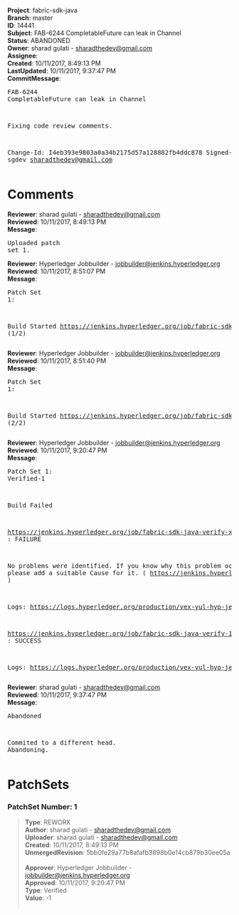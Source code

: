 <strong>Project</strong>: fabric-sdk-java<br><strong>Branch</strong>: master<br><strong>ID</strong>: 14441<br><strong>Subject</strong>: FAB-6244 CompletableFuture can leak in Channel<br><strong>Status</strong>: ABANDONED<br><strong>Owner</strong>: sharad gulati - sharadthedev@gmail.com<br><strong>Assignee</strong>:<br><strong>Created</strong>: 10/11/2017, 8:49:13 PM<br><strong>LastUpdated</strong>: 10/11/2017, 9:37:47 PM<br><strong>CommitMessage</strong>:<br><pre>FAB-6244 CompletableFuture can leak in Channel

Fixing code review comments.

Change-Id: I4eb393e9803a0a34b2175d57a128882fb4ddc878
Signed-off-by: sgdev <sharadthedev@gmail.com>
</pre><h1>Comments</h1><strong>Reviewer</strong>: sharad gulati - sharadthedev@gmail.com<br><strong>Reviewed</strong>: 10/11/2017, 8:49:13 PM<br><strong>Message</strong>: <pre>Uploaded patch set 1.</pre><strong>Reviewer</strong>: Hyperledger Jobbuilder - jobbuilder@jenkins.hyperledger.org<br><strong>Reviewed</strong>: 10/11/2017, 8:51:07 PM<br><strong>Message</strong>: <pre>Patch Set 1:

Build Started https://jenkins.hyperledger.org/job/fabric-sdk-java-verify-x86_64/1257/ (1/2)</pre><strong>Reviewer</strong>: Hyperledger Jobbuilder - jobbuilder@jenkins.hyperledger.org<br><strong>Reviewed</strong>: 10/11/2017, 8:51:40 PM<br><strong>Message</strong>: <pre>Patch Set 1:

Build Started https://jenkins.hyperledger.org/job/fabric-sdk-java-verify-1.0.0-x86_64/110/ (2/2)</pre><strong>Reviewer</strong>: Hyperledger Jobbuilder - jobbuilder@jenkins.hyperledger.org<br><strong>Reviewed</strong>: 10/11/2017, 9:20:47 PM<br><strong>Message</strong>: <pre>Patch Set 1: Verified-1

Build Failed 

https://jenkins.hyperledger.org/job/fabric-sdk-java-verify-x86_64/1257/ : FAILURE

No problems were identified. If you know why this problem occurred, please add a suitable Cause for it. ( https://jenkins.hyperledger.org/job/fabric-sdk-java-verify-x86_64/1257/ )

Logs: https://logs.hyperledger.org/production/vex-yul-hyp-jenkins-1/fabric-sdk-java-verify-x86_64/1257

https://jenkins.hyperledger.org/job/fabric-sdk-java-verify-1.0.0-x86_64/110/ : SUCCESS

Logs: https://logs.hyperledger.org/production/vex-yul-hyp-jenkins-1/fabric-sdk-java-verify-1.0.0-x86_64/110</pre><strong>Reviewer</strong>: sharad gulati - sharadthedev@gmail.com<br><strong>Reviewed</strong>: 10/11/2017, 9:37:47 PM<br><strong>Message</strong>: <pre>Abandoned

Commited to a different head. Abandoning.</pre><h1>PatchSets</h1><h3>PatchSet Number: 1</h3><blockquote><strong>Type</strong>: REWORK<br><strong>Author</strong>: sharad gulati - sharadthedev@gmail.com<br><strong>Uploader</strong>: sharad gulati - sharadthedev@gmail.com<br><strong>Created</strong>: 10/11/2017, 8:49:13 PM<br><strong>UnmergedRevision</strong>: 5bb0fe29a77b8afafb3898b0e14cb879b30ee05a<br><br><strong>Approver</strong>: Hyperledger Jobbuilder - jobbuilder@jenkins.hyperledger.org<br><strong>Approved</strong>: 10/11/2017, 9:20:47 PM<br><strong>Type</strong>: Verified<br><strong>Value</strong>: -1<br><br></blockquote>